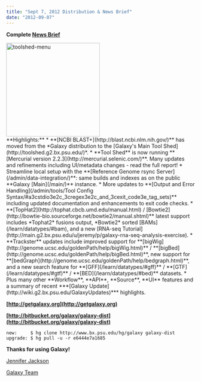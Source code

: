 ```yaml
---
title: "Sept 7, 2012 Distribution & News Brief"
date: "2012-09-07"
---
```

**Complete [News Brief](/archive/dev-news-briefs/2012-09-07/)**
<div class='right'><a href='/archive/dev-news-briefs/2012-09-07/'><img src="/images/news-graphics/2012_09_07_toolshed-menu.png" alt="toolshed-menu" width="250px" /></a></div>
**Highlights:**
* **[NCBI BLAST+](http://blast.ncbi.nlm.nih.gov/)** has moved from the *Galaxy distribution to the [Galaxy's Main Tool Shed](http://toolshed.g2.bx.psu.edu/)*.
* **Tool Shed** is now running **[Mercurial version 2.2.3](http://mercurial.selenic.com/)**. Many updates and refinements including UI/metadata changes - read the full report!
* Streamline local setup with the **[Reference Genome rsync Server](/admin/data-integration/)**: same builds and indexes as on the public **Galaxy [Main](/main/)** instance.
* More updates to **[Output and Error Handling](/admin/tools/Tool Config Syntax/#a3cstdio3e2c_3cregex3e2c_and_3cexit_code3e_tag_sets)** including updated documentation and enhancements to exit code checks.
* **[TopHat2](http://tophat.cbcb.umd.edu/manual.html) / [Bowtie2](http://bowtie-bio.sourceforge.net/bowtie2/manual.shtml)** latest support includes *Tophat2* fusions output, *Bowtie2* sorted [BAMs](/learn/datatypes/#bam), and a new [RNA-seq Tutorial](http://main.g2.bx.psu.edu/u/jeremy/p/galaxy-rna-seq-analysis-exercise).
* **Trackster** updates include improved support for **[bigWig](http://genome.ucsc.edu/goldenPath/help/bigWig.html)** / **[bigBed](http://genome.ucsc.edu/goldenPath/help/bigBed.html)**, new support for **[bedGraph](http://genome.ucsc.edu/goldenPath/help/bedgraph.html)**, and a new search feature for **[GFF](/learn/datatypes/#gff)** / **[GTF](/learn/datatypes/#gtf)** / **[BED](/learn/datatypes/#bed)** datasets.
* Plus many other **Workflow**, **API**, **Source**, **UI** features and a summary of recent ***[Galaxy Update](http://wiki.g2.bx.psu.edu/GalaxyUpdates)*** highlights.

**[http://getgalaxy.org](http://getgalaxy.org)**

**[http://bitbucket.org/galaxy/galaxy-dist](http://bitbucket.org/galaxy/galaxy-dist)**

```
new:     $ hg clone http://www.bx.psu.edu/hg/galaxy galaxy-dist
upgrade: $ hg pull -u -r e6444e7a1685
```


**Thanks for using Galaxy!**

[Jennifer Jackson](/people/jennifer-jackson/)

[Galaxy Team](/galaxy-team/)
